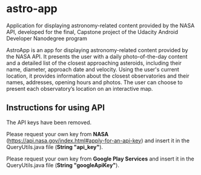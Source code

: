 # astro-app

Application for displaying astronomy-related content provided by the NASA API, developed for the final, Capstone project of the Udacity Android Developer Nanodegree program 

AstroApp is an app for displaying astronomy-related content provided by the NASA API. It presents the user with a daily photo-of-the-day content and a detailed list of the closest approaching asteroids, including their name, diameter, approach date and velocity. 
Using the user's current location, it provides information about the closest observatories and their names, addresses, opening hours and photos. The user can choose to present each observatory’s location on an interactive map.

## Instructions for using API

The API keys have been removed. 

Please request your own key from **NASA** (https://api.nasa.gov/index.html#apply-for-an-api-key) and insert it in the QueryUtils.java file (**String "api_key"**).

Please request your own key from **Google Play Services** and insert it in the QueryUtils.java file (**String "googleApiKey"**).
